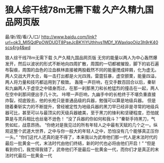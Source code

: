 # 狼人综干线78m无需下载 久产久精九国品网页版

最/新/观/看/入/口/ http://www.baidu.com/link?url=ok3_Ml5QdPpOWDUDT8PseJcBKYiYUthhvs1MDf_XWaxIqoOiiz3h9rK40scs4rg4&wd

狼人综干线78m无需下载 久产久精九国品网页版
无穷的能量以两人为中心轰然爆发开，然后以波状的形式不断地向四周扩散，周围的一切都被摧毁，脚下的岩石遍布裂痕，周围的血色的泣血枫林直接被两股截然不同的能量搅成碎屑，化为虚无。
    两人交战大开大合，每一击打出都是火光四溅，雷霆狂暴，虚空颤栗，能量四溢，两人将力量和技巧都运用到了极致。
    轰隆一声巨响，在交手数百回合以后，秦斩和九幽两人于虚空之中错身而过，在那一刹那黑刀和长枪猛烈的撞击在一起，两人在空中刹那间便出手几十次。
    咔嚓一声巨响，九幽手中的长枪终于不堪负重直接炸裂，彻底毁去，他的长枪只是普通品级的兵器，勉强可以算是地级兵器。
    但是随着秦斩实力的不断提升，曾经被定性为地级兵器的黑刀早已经非是寻常的地级兵器可比，甚至可以与最顶尖的天级兵器媲美，至于黑刀的锋利和坚硬程度，恐怕就算是与灵兵相比也丝毫不逊色！
    “没了兵器的你如何和我斗？”秦斩手持黑刀，气势如虹，战意昂扬。
    “你绝对是我见过的所有年轻人之中最有天赋的几个之一。纵观这整个武道大世界，之中与你一般大的年轻人之中，恐怕没有几个能够真正压你一头。”
    “你们这代人还真的是不得了，本来我以为武帝他们那一代人是末法时代的最后一批黄金一代，末法时代由他们终结，新的时代也必将由他们开启！”
    “但是看到你们，我觉得我错了，武帝他们不是最后一批黄金一代，而你们才是真正的末法时代最后一批黄金一代
